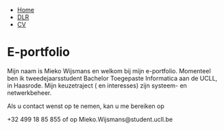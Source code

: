 
  <head><ul>
  <li><a href="https://miekowijsmans.github.io/eportfolio/index">Home</a></li>
  <li><a href="https://miekowijsmans.github.io/eportfolio/domainspec">DLR</a></li>
  <li><a href="https://miekowijsmans.github.io/eportfolio/cv">CV</a></li>
</ul>
  </head>


<h1>E-portfolio</h1>
  <p> Mijn naam is Mieko Wijsmans en welkom bij mijn e-portfolio.
Momenteel ben ik tweedejaarsstudent Bachelor Toegepaste Informatica aan de UCLL, in Haasrode. Mijn keuzetraject ( en interesses) zijn systeem- en netwerkbeheer. </p>
  
  
  <p>Als u contact wenst op te nemen, kan u me bereiken op</p> 
  <p>+32 499 18 85 855 of op Mieko.Wijsmans@student.ucll.be</p>
  


